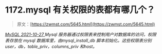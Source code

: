 <!--yml
category: 未分类
date: 0001-01-01 00:00:00
--->

# 1172.mysql 有关权限的表都有哪几个？

> 原文：[https://zwmst.com/5645.html](https://zwmst.com/5645.html)

   [ *MySQL* ](https://zwmst.com/mysql)*[ <time datetime="2021-10-28T00:51:29+08:00"> 2021-10-27 </time> ](https://zwmst.com/5645.html)  Mysql 服务器通过权限表来控制用户对数据库的访问，权限表存放在 mysql 数据库里，由mysql_install_db 脚本初始化。这些权限表分别 user，db，table_priv，columns_priv 和host。*
